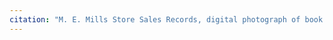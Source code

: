 ```yaml
---
citation: "M. E. Mills Store Sales Records, digital photograph of book owned by Brooktondale collector."
---
```


